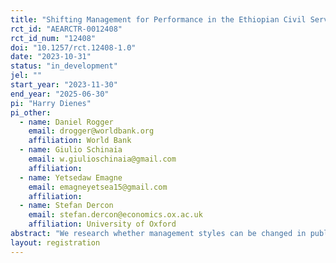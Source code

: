 ```yaml
---
title: "Shifting Management for Performance in the Ethiopian Civil Service"
rct_id: "AEARCTR-0012408"
rct_id_num: "12408"
doi: "10.1257/rct.12408-1.0"
date: "2023-10-31"
status: "in_development"
jel: ""
start_year: "2023-11-30"
end_year: "2025-06-30"
pi: "Harry Dienes"
pi_other:
  - name: Daniel Rogger
    email: drogger@worldbank.org
    affiliation: World Bank
  - name: Giulio Schinaia
    email: w.giulioschinaia@gmail.com
    affiliation: 
  - name: Yetsedaw Emagne
    email: emagneyetsea15@gmail.com
    affiliation: 
  - name: Stefan Dercon
    email: stefan.dercon@economics.ox.ac.uk
    affiliation: University of Oxford
abstract: "We research whether management styles can be changed in public administration, and what mechanisms drive any change. This is a particularly important question given management has been shown to contribute to performance in public and private organizations. To do so, this study will show a video to Ethiopian civil servants undergoing training at the Ethiopian Management Institute that showcases a successful middle manager who overcomes a work problem with his team, by learning and using a particular management style. "
layout: registration
---
```


